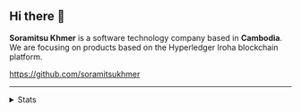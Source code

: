 ## Hi there 👋

**Soramitsu Khmer** is a software technology company based in **Cambodia**.  
We are focusing on products based on the Hyperledger Iroha blockchain platform.

https://github.com/soramitsukhmer

---
<!-- Stats -->
<details>
   <summary>Stats</summary>
   <br>
   <img src="https://visitor-badge.glitch.me/badge?page_id=soramitsukhmer.soramitsukhmer" alt="visitor">
</details>
